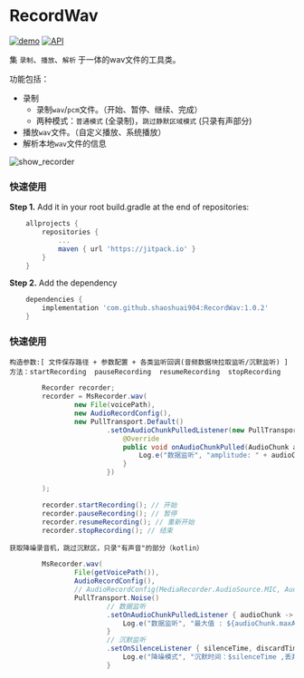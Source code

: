 ﻿# RecordWav


[![demo](https://img.shields.io/badge/download-demo-blue.svg)](https://github.com/shaoshuai904/RecordWav/blob/master/screens/app_v1.0.2_11.apk)
[![API](https://img.shields.io/badge/API-14%2B-green.svg?style=flat)](https://android-arsenal.com/api?level=14)


集 `录制`、`播放`、`解析` 于一体的wav文件的工具类。

功能包括：

- 录制
	- 录制`wav`/`pcm`文件。（开始、暂停、继续、完成）
	- 两种模式：`普通模式` (全录制)，`跳过静默区域模式` (只录有声部分)
- 播放`wav`文件。（自定义播放、系统播放）
- 解析本地`wav`文件的信息


![show_recorder](https://github.com/shaoshuai904/RecordWav/blob/master/screens/show_02.png)


### 快速使用

**Step 1.** Add it in your root build.gradle at the end of repositories:

```groovy 
    allprojects {
        repositories {
            ...
            maven { url 'https://jitpack.io' }
        }
    }

```

**Step 2.** Add the dependency

```groovy 
    dependencies {
        implementation 'com.github.shaoshuai904:RecordWav:1.0.2'
    }
```


###  快速使用 

	构造参数:[ 文件保存路径 + 参数配置 + 各类监听回调(音频数据块拉取监听/沉默监听) ]
	方法：startRecording  pauseRecording  resumeRecording  stopRecording

```java 
    	Recorder recorder;
        recorder = MsRecorder.wav(
                new File(voicePath),
                new AudioRecordConfig(),
                new PullTransport.Default()
                        .setOnAudioChunkPulledListener(new PullTransport.OnAudioChunkPulledListener() {
                            @Override
                            public void onAudioChunkPulled(AudioChunk audioChunk) {
                                Log.e("数据监听", "amplitude: " + audioChunk.maxAmplitude());
                            }
                        })

        );

        recorder.startRecording(); // 开始
        recorder.pauseRecording(); // 暂停
        recorder.resumeRecording(); // 重新开始
        recorder.stopRecording(); // 结束

```

    获取降噪录音机，跳过沉默区，只录"有声音"的部分（kotlin）

```java 
        MsRecorder.wav(
                File(getVoicePath()),
                AudioRecordConfig(),
                // AudioRecordConfig(MediaRecorder.AudioSource.MIC, AudioFormat.ENCODING_PCM_16BIT, AudioFormat.CHANNEL_IN_MONO, 44100),
                PullTransport.Noise()
                        // 数据监听
                        .setOnAudioChunkPulledListener { audioChunk ->
                            Log.e("数据监听", "最大值 : ${audioChunk.maxAmplitude()} ")
                        }
                        // 沉默监听
                        .setOnSilenceListener { silenceTime, discardTime ->
                            Log.e("降噪模式", "沉默时间：$silenceTime ,丢弃时间：$discardTime")
                        }
```




